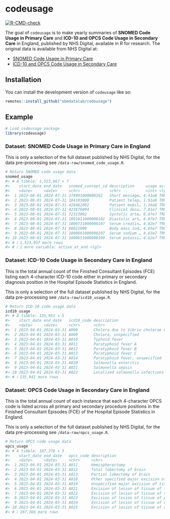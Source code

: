 
<!-- README.md is generated from README.Rmd. Please edit that file -->

# codeusage

<!-- badges: start -->

[![R-CMD-check](https://github.com/ebmdatalab/codeusage/actions/workflows/R-CMD-check.yaml/badge.svg)](https://github.com/ebmdatalab/codeusage/actions/workflows/R-CMD-check.yaml)

<!-- badges: end -->

The goal of `codeusage` is to make yearly summaries of **SNOMED Code
Usage in Primary Care** and **ICD-10 and OPCS Code Usage in Secondary
Care** in England, published by NHS Digital, available in R for
research. The original data is available from NHS Digital at:

- [SNOMED Code Usage in Primary
  Care](https://digital.nhs.uk/data-and-information/publications/statistical/mi-snomed-code-usage-in-primary-care)
- [ICD-10 and OPCS Code Usage in Secondary
  Care](https://digital.nhs.uk/data-and-information/publications/statistical/hospital-admitted-patient-care-activity)

## Installation

You can install the development version of `codeusage` like so:

``` r
remotes::install_github("ebmdatalab/codeusage")
```

## Example

``` r
# Load codeusage package
library(codeusage)
```

### Dataset: SNOMED Code Usage in Primary Care in England

This is only a selection of the full dataset published by NHS Digital,
for the data pre-processing see `/data-raw/snomed_code_usage.R`.

``` r
# Return SNOMED code usage data
snomed_usage
#> # A tibble: 1,523,967 × 7
#>    start_date end_date   snomed_concept_id description     usage active_at_start
#>    <date>     <date>     <chr>             <chr>           <int> <lgl>          
#>  1 2023-08-01 2024-07-31 279991000000102   Short message… 4.41e8 TRUE           
#>  2 2023-08-01 2024-07-31 184103008         Patient telep… 1.91e8 TRUE           
#>  3 2023-08-01 2024-07-31 428481002         Patient mobil… 1.16e8 TRUE           
#>  4 2023-08-01 2024-07-31 423876004         Clinical docu… 7.81e7 TRUE           
#>  5 2023-08-01 2024-07-31 72313002          Systolic arte… 6.87e7 TRUE           
#>  6 2023-08-01 2024-07-31 1091811000000102  Diastolic art… 6.87e7 TRUE           
#>  7 2023-08-01 2024-07-31 1000731000000107  Serum creatin… 4.82e7 TRUE           
#>  8 2023-08-01 2024-07-31 60621009          Body mass ind… 4.65e7 TRUE           
#>  9 2023-08-01 2024-07-31 1000661000000107  Serum sodium … 4.63e7 TRUE           
#> 10 2023-08-01 2024-07-31 1000651000000109  Serum potassi… 4.62e7 TRUE           
#> # ℹ 1,523,957 more rows
#> # ℹ 1 more variable: active_at_end <lgl>
```

### Dataset: ICD-10 Code Usage in Secondary Care in England

This is the total annual count of the Finished Consultant Episodes (FCE)
listing each 4-character ICD-10 code either in primary or secondary
diagnosis position in the Hospital Episode Statistics in England.

This is only a selection of the full dataset published by NHS Digital,
for the data pre-processing see `/data-raw/icd10_usage.R`.

``` r
# Return ICD-10 code usage data
icd10_usage
#> # A tibble: 135,951 × 5
#>    start_date end_date   icd10_code description                            usage
#>    <date>     <date>     <chr>      <chr>                                  <int>
#>  1 2023-04-01 2024-03-31 A000       Cholera due to Vibrio cholerae 01, bi…     2
#>  2 2023-04-01 2024-03-31 A009       Cholera, unspecified                      40
#>  3 2023-04-01 2024-03-31 A010       Typhoid fever                            884
#>  4 2023-04-01 2024-03-31 A011       Paratyphoid fever A                      139
#>  5 2023-04-01 2024-03-31 A012       Paratyphoid fever B                       13
#>  6 2023-04-01 2024-03-31 A013       Paratyphoid fever C                        2
#>  7 2023-04-01 2024-03-31 A014       Paratyphoid fever, unspecified            68
#>  8 2023-04-01 2024-03-31 A020       Salmonella enteritis                    2165
#>  9 2023-04-01 2024-03-31 A021       Salmonella sepsis                        319
#> 10 2023-04-01 2024-03-31 A022       Localized salmonella infections           82
#> # ℹ 135,941 more rows
```

### Dataset: OPCS Code Usage in Secondary Care in England

This is the total annual count of each instance that each 4-character
OPCS code is listed across all primary and secondary procedure positions
in the Finished Consultant Episodes (FCE) of the Hospital Episode
Statistics in England.

This is only a selection of the full dataset published by NHS Digital,
for the data pre-processing see `/data-raw/opcs_usage.R`.

``` r
# Return OPCS code usage data
opcs_usage
#> # A tibble: 107,376 × 5
#>    start_date end_date   opcs_code description                             usage
#>    <date>     <date>     <chr>     <chr>                                   <int>
#>  1 2023-04-01 2024-03-31 A011      Hemispherectomy                             7
#>  2 2023-04-01 2024-03-31 A012      Total lobectomy of brain                   36
#>  3 2023-04-01 2024-03-31 A013      Partial lobectomy of brain                134
#>  4 2023-04-01 2024-03-31 A018      Other specified major excision of tiss…    27
#>  5 2023-04-01 2024-03-31 A019      Unspecified major excision of tissue o…     3
#>  6 2023-04-01 2024-03-31 A021      Excision of lesion of tissue of fronta…  1399
#>  7 2023-04-01 2024-03-31 A022      Excision of lesion of tissue of tempor…   971
#>  8 2023-04-01 2024-03-31 A023      Excision of lesion of tissue of pariet…   704
#>  9 2023-04-01 2024-03-31 A024      Excision of lesion of tissue of occipi…   260
#> 10 2023-04-01 2024-03-31 A025      Excision of lesion of tissue of cerebe…   604
#> # ℹ 107,366 more rows
```
